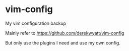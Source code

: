 # vim-config
My vim configuration backup

Mainly refer to https://github.com/derekwyatt/vim-config

But only use the plugins I need and use my own config.
